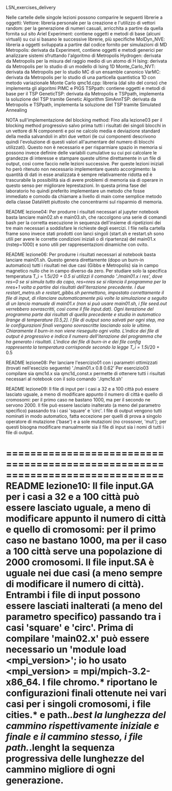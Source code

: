 LSN_exercises_delivery

Nelle cartelle delle singole lezioni possono comparire le seguenti librerie a oggetti:
    Vettore:	libreria personale per la creazione e l'utilizzo di vettori
    random:	per la generazione di numeri casuali, arricchita a partire da quella fornita sul sito Ariel
    Experiment:	contiene oggetti e metodi di base (alcuni virtuali) su cui si basano le successive librerie, più specifiche
    MolDyn_NVE:	libreria a oggetti sviluppata a partire dal codice fornito per simulazioni di MD
    Metropolis:	derivata da Experiment, contiene oggetti e metodi generici per analizzare sistemi sfruttando l'algoritmo di Metropolis
    Hydrogen:	derivata da Metropolis per la misura del raggio medio di un atomo di H
    Ising:	derivata da Metropolis per lo studio di un modello di Ising 1D
    Monte_Carlo_NVT: derivata da Metropolis per lo studio MC di un ensamble canonico
    VarMC:	derivata da Metropolis per lo studio di una particella quantistica 1D con metodo variazionale Monte Carlo
    qmc1d.cpp:	libreria (dal sito del corso) che implementa gli algoritmi PIMC e PIGS
    TSPpath:	contiene oggetti e metodi di base per il TSP
    GeneticTSP:	derivata da Metropolis e TSPpath, implementa la soluzione del TSP tramite Genetic Algorithm
    SimAnnTSP:	derivata da Metropolis e TSPpath, implementa la soluzione del TSP tramite Simulated Annealing



NOTA sull'implementazione del blocking method:
Fino alla lezione03 per il blocking method progressivo salvo prima tutti i risultati dei singoli blocchi in un vettore di N componenti e poi ne calcolo media e deviazione standard della media salvandoli in altri due vettori (le cui componenti descrivono quindi l'evoluzione di questi valori all'aumentare del numero di blocchi utilizzati).
Questo non è necessario e per risparmiare spazio in memoria si possono invece definire delle variabili cumulative su cui poi calcolare le grandezze di interesse e stampare queste ultime direttamente in un file di output, così come faccio nelle lezioni successive.
Per queste lezioni iniziali ho però ritenuto non necessario implementare questo accorgimento: la quantità di dati in esse analizzata è sempre relativamente ridotta ed è trascurabile la possibilità sia di avere problemi di memoria sia di operare in questo senso per migliorare leprestazioni.
In questa prima fase del laboratorio ho quindi preferito implementare un metodo che fosse immediato e comodo da chiamare a livello di main come semplice metodo della classe DataVett piuttosto che concentrarmi sul risparmio di memoria.



README lezione04:
Per produrre i risultati necessari al jupyter notebook basta lanciare main02.sh e main03.sh, che raccolgono una serie di comandi bash per la corretta esecuzione in sequenza dell'insieme di ripetizioni dei tre main necessari a soddisfare le richieste degli esercizi. 
I file nella cartella frame sono invece stati prodotti con lanci singoli (start.sh e restart.sh sono utili per avere le corrette condizioni iniziali o di ripartenza) del main01.x (nstep=1000) e sono utili per rappresentazioni dinamiche con ovito.


README lezione06:
Per produrre i risultati necessari al notebook basta lanciare main01.sh. Questo genera direttamente (dopo un burn-in automatico) tutti i risultati nei due casi (Gibbs e Metropolis) sia in campo magnetico nullo che in campo diverso da zero.
Per studiare solo la specifica temperatura T_i = 1.5*i/20 + 0.5 si utilizzi il comando './main01.x i res', dove res=0 se si simula tutto da capo, res=nres se si rilancia il programma per la nres+1 volta a partire dai risultati dell'iterazione precedente.
I due restart_metro.sh e restart_gibbs.sh permettono, impostato correttamente il file di input, di rilanciare automaticamente più volte la simulazione a seguito di un lancio manuale di main01.x (non si può usare main01.sh, i file seed.out verrebbero sovrascritti, così come il file input.dat). Ogni iterazione del programma parte dai risultati di quella precedente e studia in automatico ilrange di temperature [0.5,2]. I file di output sono salvati per ogni step, ma le configurazioni finali vengono sovrascritte lasciando solo le ultime. Chiaramente il burn-in non viene rieseguito ogni volta.
L'indice dei file di output è progressivo e indica il numero dell'iterazione del programma che ha generato i risultati.
L'indice dei file di burn-in e dei file config rappresenta la temperatura corrisponde secondo la legge T_i = 1.5*i/20 + 0.5


README lezione08:
Per lanciare l'esercizio01 con i parametri ottimizzati (trovati nell'esecizio seguente) './main01.x 0.8 0.62'
Per esercizio03 compilare sia qmc1d.x sia qmc1d_const.x permette di ottenere tutti i risultati necessari al notebook con il solo comando './qmc1d.sh'


README lezione09:
Il file di input per i casi a 32 e a 100 città può essere lasciato uguale, a meno di modificare appunto il numero di città e quello di cromosomi: per il primo caso ne bastano 1000, ma per il secondo ne servono 2000. Il file può essere lasciato inalterato (a meno del parametro specifico) passando tra i casi 'square' e 'circ'.
I file di output vengono tutti nominati in modo automatico, fatta eccezione per quelli di prova a singolo operatore di mutazione ('base') e a sole mutazioni (no crossover, 'mut'); per questi bisogna modificare manualmente sia il file di input sia i nomi di tutti i file di output.


==============================================================================
README lezione10:
Il file input.GA per i casi a 32 e a 100 città può essere lasciato uguale, a meno di modificare appunto il numero di città e quello di cromosomi: per il primo caso ne bastano 1000, ma per il caso a 100 città serve una popolazione di 2000 cromosomi. Il file input.SA è uguale nei due casi (a meno sempre di modificare il numero di città). Entrambi i file di input possono essere lasciati inalterati (a meno del parametro specifico) passando tra i casi 'square' e 'circ'.
Prima di compilare 'main02.x' può essere necessario un 'module load <mpi_version>'; io ho usato <mpi_version> = mpi/mpich-3.2-x86_64.
I file chromo.* riportano le configurazioni finali ottenute nei vari casi per i singoli cromosomi, i file cities.* e path.*.best la lunghezza del cammino rispettivamente iniziale e finale e il cammino stesso, i file path.*.lenght la sequenza progressiva delle lunghezze del cammino migliore di ogni generazione.
==============================================================================
